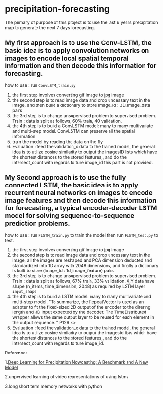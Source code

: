 # precipitation-forecasting

The primary of purpose of this project is to use the last 6 years precipitation map to generate the next 7 days forecasting.

## My first approach is to use the Conv-LSTM, the basic idea is to apply convolution networks on images to encode local spatial temporal information and then decode this information for forecasting.

how to  use :   run `ConvLSTM_train.py`

1. the first step involves converting gif image to jpg image
2. the second step is to read image data and crop uncessary text in the image, and then build a dictionary to store  image_id : 3D_image_data pairs
3. the 3rd step is to change unsupervised problem to supervised problem. Train : data is split as follows, 60% train, 40 validation.
4. the 4th step is to build a ConvLSTM model: many to many multivariate and multi-step model.  ConvLSTM can preserve all the spatial information
5. train the model by reading the data on the fly
6. Evaluation : feed the validation_x data to the trained model,  the general idea is to utilize cosine similarity to output the imagesID lists which have the
shortest distances to the stored features,, and do the intersect_count with regards to ture image_id
this part is not provided.


## My Second approach is to use the fully connected LSTM, the basic idea is to apply recurrent neural networks on images to encode image features and then decode this information for forecasting, a typical encoder-decoder LSTM model for solving sequence-to-sequence prediction problems.

how to  use :   run `FLSTM_train.py` to train the model then run `FLSTM_test.py` to test.
 
1. the first step involves converting gif image to jpg image
2. the second step is to read image data and crop uncessary text in the image, all the images are reshaped  and  PCA dimension deducted and standardized into 1D array with 2048 dimensions, and finally a dictionary is built to store  (image_id : 1d_image_feature) pairs
3. the 3rd step is to change unsupervised problem to supervised problem. Train : data is split as follows, 67% train, 33% validation. X,Y data have shape (n_items, time_dimension, 2048) as required by LSTM layer `input_shape`
4. the 4th step is to build a LSTM model: many to many multivariate and multi-step model. "To summarize, the RepeatVector is used as an adapter to fit the fixed-sized 2D output of the encoder to the direring length and 3D input expected by the decoder. The TimeDistributed
wrapper allows the same output layer to be reused for each element in the output sequence. " P129 <<long short term memory networks with python>>
6. Evaluation : feed the validation_x data to the trained model,  the general idea is to utilize cosine similarity to output the imagesId lists which have the shortest distances to the stored features,, and do the intersect_count with regards to ture image_id.

Reference: 


1.[Deep Learning for Precipitation Nowcasting: A Benchmark and A New Model](https://github.com/sxjscience/HKO-7)

2.unpervised learning of video representations of using lstms
                   
3.long short term memory networks with python
